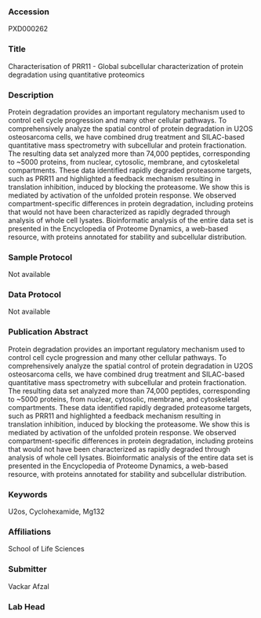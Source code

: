 ### Accession
PXD000262

### Title
Characterisation of PRR11 -  Global subcellular characterization of protein degradation using quantitative proteomics

### Description
Protein degradation provides an important regulatory mechanism used to control cell cycle progression and many other cellular pathways. To comprehensively analyze the spatial control of protein degradation in U2OS osteosarcoma cells, we have combined drug treatment and SILAC-based quantitative mass spectrometry with subcellular and protein fractionation. The resulting data set analyzed more than 74,000 peptides, corresponding to ~5000 proteins, from nuclear, cytosolic, membrane, and cytoskeletal compartments. These data identified rapidly degraded proteasome targets, such as PRR11 and highlighted a feedback mechanism resulting in translation inhibition, induced by blocking the proteasome. We show this is mediated by activation of the unfolded protein response. We observed compartment-specific differences in protein degradation, including proteins that would not have been characterized as rapidly degraded through analysis of whole cell lysates. Bioinformatic analysis of the entire data set is presented in the Encyclopedia of Proteome Dynamics, a web-based resource, with proteins annotated for stability and subcellular distribution.

### Sample Protocol
Not available

### Data Protocol
Not available

### Publication Abstract
Protein degradation provides an important regulatory mechanism used to control cell cycle progression and many other cellular pathways. To comprehensively analyze the spatial control of protein degradation in U2OS osteosarcoma cells, we have combined drug treatment and SILAC-based quantitative mass spectrometry with subcellular and protein fractionation. The resulting data set analyzed more than 74,000 peptides, corresponding to ~5000 proteins, from nuclear, cytosolic, membrane, and cytoskeletal compartments. These data identified rapidly degraded proteasome targets, such as PRR11 and highlighted a feedback mechanism resulting in translation inhibition, induced by blocking the proteasome. We show this is mediated by activation of the unfolded protein response. We observed compartment-specific differences in protein degradation, including proteins that would not have been characterized as rapidly degraded through analysis of whole cell lysates. Bioinformatic analysis of the entire data set is presented in the Encyclopedia of Proteome Dynamics, a web-based resource, with proteins annotated for stability and subcellular distribution.

### Keywords
U2os, Cyclohexamide, Mg132

### Affiliations
School of Life Sciences

### Submitter
Vackar Afzal

### Lab Head


